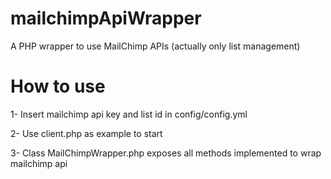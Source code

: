mailchimpApiWrapper
===================

A PHP wrapper to use MailChimp APIs (actually only list management)


How to use
===================

1- Insert mailchimp api key and list id in config/config.yml


2- Use client.php as example to start


3- Class MailChimpWrapper.php exposes all methods implemented to wrap mailchimp api
